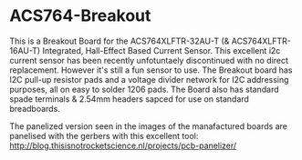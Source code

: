 # ACS764-Breakout

This is a Breakout Board for the ACS764XLFTR-32AU-T (& ACS764XLFTR-16AU-T) Integrated, Hall-Effect Based Current Sensor.        This excellent i2c current sensor has been recently unfotuntaely discontinued with no direct replacement. However it's still a fun sensor to use. The Breakout board has I2C pull-up resistor pads and a voltage divider network for I2C addressing purposes, all on easy to solder 1206 pads. The Board also has standard spade terminals & 2.54mm headers sapced for use on standard breadboards. 

The panelized version seen in the images of the manafactured boards are panelised with the gerbers with this excellent tool: http://blog.thisisnotrocketscience.nl/projects/pcb-panelizer/
